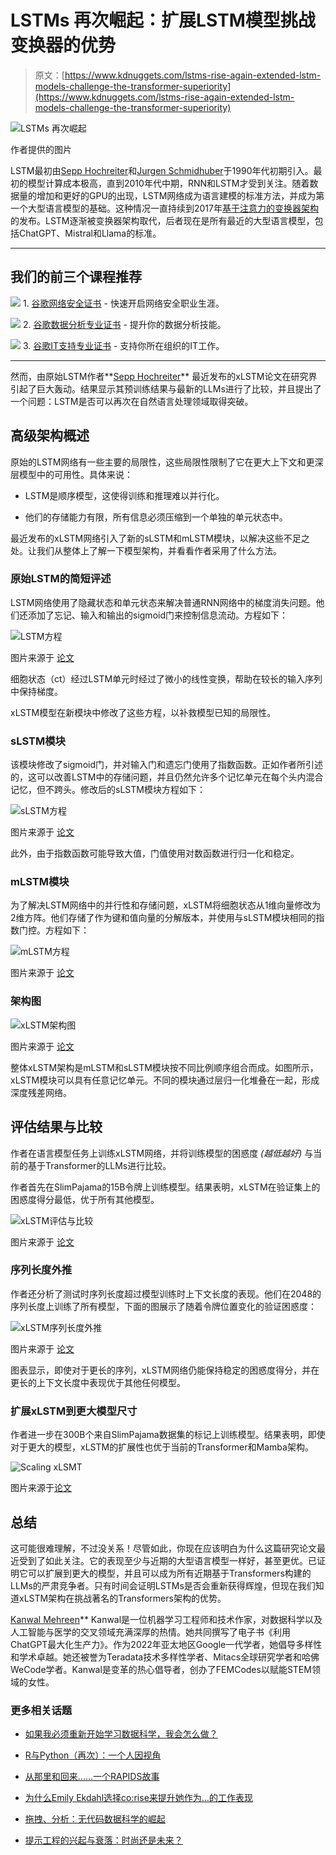 # LSTMs 再次崛起：扩展LSTM模型挑战变换器的优势

> 原文：[https://www.kdnuggets.com/lstms-rise-again-extended-lstm-models-challenge-the-transformer-superiority](https://www.kdnuggets.com/lstms-rise-again-extended-lstm-models-challenge-the-transformer-superiority)

![LSTMs 再次崛起](../Images/159eea8cbfb38f1606c4fa351a3de0ad.png)

作者提供的图片

LSTM最初由[Sepp Hochreiter](https://scholar.google.at/citations?user=tvUH3WMAAAAJ&hl=en)和[Jurgen Schmidhuber](https://scholar.google.com/citations?user=gLnCTgIAAAAJ&hl=en)于1990年代初期引入。最初的模型计算成本极高，直到2010年代中期，RNN和LSTM才受到关注。随着数据量的增加和更好的GPU的出现，LSTM网络成为语言建模的标准方法，并成为第一个大型语言模型的基础。这种情况一直持续到2017年[基于注意力的变换器架构](https://arxiv.org/abs/1706.03762)的发布。LSTM逐渐被变换器架构取代，后者现在是所有最近的大型语言模型，包括ChatGPT、Mistral和Llama的标准。

* * *

## 我们的前三个课程推荐

![](../Images/0244c01ba9267c002ef39d4907e0b8fb.png) 1\. [谷歌网络安全证书](https://www.kdnuggets.com/google-cybersecurity) - 快速开启网络安全职业生涯。

![](../Images/e225c49c3c91745821c8c0368bf04711.png) 2\. [谷歌数据分析专业证书](https://www.kdnuggets.com/google-data-analytics) - 提升你的数据分析技能。

![](../Images/0244c01ba9267c002ef39d4907e0b8fb.png) 3\. [谷歌IT支持专业证书](https://www.kdnuggets.com/google-itsupport) - 支持你所在组织的IT工作。

* * *

然而，由原始LSTM作者**[Sepp Hochreiter](https://arxiv.org/abs/2405.04517)** 最近发布的xLSTM论文在研究界引起了巨大轰动。结果显示其预训练结果与最新的LLMs进行了比较，并且提出了一个问题：LSTM是否可以再次在自然语言处理领域取得突破。

## 高级架构概述

原始的LSTM网络有一些主要的局限性，这些局限性限制了它在更大上下文和更深层模型中的可用性。具体来说：

+   LSTM是顺序模型，这使得训练和推理难以并行化。

+   他们的存储能力有限，所有信息必须压缩到一个单独的单元状态中。

最近发布的xLSTM网络引入了新的sLSTM和mLSTM模块，以解决这些不足之处。让我们从整体上了解一下模型架构，并看看作者采用了什么方法。

### 原始LSTM的简短评述

LSTM网络使用了隐藏状态和单元状态来解决普通RNN网络中的梯度消失问题。他们还添加了忘记、输入和输出的sigmoid门来控制信息流动。方程如下：

![LSTM方程](../Images/9401b41e35bec3728ce22f18db903377.png)

图片来源于 [论文](https://arxiv.org/abs/2405.04517)

细胞状态（ct）经过LSTM单元时经过了微小的线性变换，帮助在较长的输入序列中保持梯度。

xLSTM模型在新模块中修改了这些方程，以补救模型已知的局限性。

### sLSTM模块

该模块修改了sigmoid门，并对输入门和遗忘门使用了指数函数。正如作者所引述的，这可以改善LSTM中的存储问题，并且仍然允许多个记忆单元在每个头内混合记忆，但不跨头。修改后的sLSTM模块方程如下：

![sLSTM方程](../Images/d2abcf38ff255621e3659e5d35a26b36.png)

图片来源于 [论文](https://arxiv.org/abs/2405.04517)

此外，由于指数函数可能导致大值，门值使用对数函数进行归一化和稳定。

### mLSTM模块

为了解决LSTM网络中的并行性和存储问题，xLSTM将细胞状态从1维向量修改为2维方阵。他们存储了作为键和值向量的分解版本，并使用与sLSTM模块相同的指数门控。方程如下：

![mLSTM方程](../Images/8fff002f2873a8f54c668208a7d318fa.png)

图片来源于 [论文](https://arxiv.org/abs/2405.04517)

### 架构图

![xLSTM架构图](../Images/eb03b32b1d213056a0f3ece07c260e13.png)

图片来源于 [论文](https://arxiv.org/abs/2405.04517)

整体xLSTM架构是mLSTM和sLSTM模块按不同比例顺序组合而成。如图所示，xLSTM模块可以具有任意记忆单元。不同的模块通过层归一化堆叠在一起，形成深度残差网络。

## 评估结果与比较

作者在语言模型任务上训练xLSTM网络，并将训练模型的困惑度 *(越低越好)* 与当前的基于Transformer的LLMs进行比较。

作者首先在SlimPajama的15B令牌上训练模型。结果表明，xLSTM在验证集上的困惑度得分最低，优于所有其他模型。

![xLSTM评估与比较](../Images/601c3fa61e44dba4d5701227f48d4eb5.png)

图片来源于 [论文](https://arxiv.org/abs/2405.04517)

### 序列长度外推

作者还分析了测试时序列长度超过模型训练时上下文长度的表现。他们在2048的序列长度上训练了所有模型，下面的图展示了随着令牌位置变化的验证困惑度：

![xLSTM序列长度外推](../Images/19523ecbdaaaac64f805fbf8f96065ac.png)

图片来源于 [论文](https://arxiv.org/abs/2405.04517)

图表显示，即使对于更长的序列，xLSTM网络仍能保持稳定的困惑度得分，并在更长的上下文长度中表现优于其他任何模型。

### 扩展xLSTM到更大模型尺寸

作者进一步在300B个来自SlimPajama数据集的标记上训练模型。结果表明，即使对于更大的模型，xLSTM的扩展性也优于当前的Transformer和Mamba架构。

![Scaling xLSMT](../Images/48ffcf08af07141efd683e72144e3295.png)

图片来源于[论文](https://arxiv.org/abs/2405.04517)

## 总结

这可能很难理解，不过没关系！尽管如此，你现在应该明白为什么这篇研究论文最近受到了如此关注。它的表现至少与近期的大型语言模型一样好，甚至更优。已证明它可以扩展到更大的模型，并且可以成为所有近期基于Transformers构建的LLMs的严肃竞争者。只有时间会证明LSTMs是否会重新获得辉煌，但现在我们知道xLSTM架构在挑战著名的Transformers架构的优势。

**[](https://www.linkedin.com/in/kanwal-mehreen1/)**[Kanwal Mehreen](https://www.linkedin.com/in/kanwal-mehreen1/)** Kanwal是一位机器学习工程师和技术作家，对数据科学以及人工智能与医学的交叉领域充满深厚的热情。她共同撰写了电子书《利用ChatGPT最大化生产力》。作为2022年亚太地区Google一代学者，她倡导多样性和学术卓越。她还被誉为Teradata技术多样性学者、Mitacs全球研究学者和哈佛WeCode学者。Kanwal是变革的热心倡导者，创办了FEMCodes以赋能STEM领域的女性。

### 更多相关话题

+   [如果我必须重新开始学习数据科学，我会怎么做？](https://www.kdnuggets.com/2020/08/start-learning-data-science-again.html)

+   [R与Python（再次）：一个人因视角](https://www.kdnuggets.com/2022/01/r-python-human-factor-perspective.html)

+   [从那里和回来……一个RAPIDS故事](https://www.kdnuggets.com/2023/06/back-again-rapids-tale.html)

+   [为什么Emily Ekdahl选择co:rise来提升她作为…的工作表现](https://www.kdnuggets.com/2022/08/corise-emily-ekdahl-chose-corise-level-job-performance-machine-learning-engineer.html)

+   [拖拽、分析：无代码数据科学的崛起](https://www.kdnuggets.com/drag-drop-analyze-the-rise-of-nocode-data-science)

+   [提示工程的兴起与衰落：时尚还是未来？](https://www.kdnuggets.com/the-rise-and-fall-of-prompt-engineering-fad-or-future)
